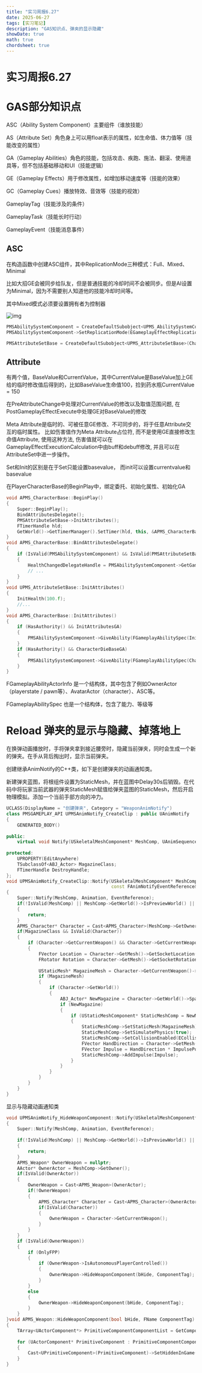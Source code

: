 ```yaml
---
title: "实习周报6.27"
date: 2025-06-27
tags: [实习笔记]
description: "GAS知识点、弹夹的显示隐藏"
showDate: true
math: true
chordsheet: true
---
```




# 实习周报6.27

# GAS部分知识点

ASC（Ability System Component）主要组件（谁放技能）

AS（Attribute Set）角色身上可以用float表示的属性，如生命值、体力值等（技能改变的属性）

GA（Gameplay Abilities）角色的技能，包括攻击、疾跑、施法、翻滚、使用道具等，但不包括基础移动和UI（技能逻辑）

GE（Gameplay Effects）用于修改属性，如增加移动速度等（技能的效果）

GC（Gameplay Cues）播放特效、音效等（技能的视效）

GameplayTag（技能涉及的条件）

GameplayTask（技能长时行动）

GameplayEvent（技能消息事件）

## ASC

在构造函数中创建ASC组件，其中ReplicationMode三种模式：Full、Mixed、Minimal

比如大招GE会被同步给队友，但是普通技能的冷却时间不会被同步。但是AI设置为Minimal，因为不需要别人知道他的技能冷却时间等。

其中Mixed模式必须要设置拥有者为控制器

![img](/images/实习笔记/03.png)

```c++
PMSAbilitySystemComponent = CreateDefaultSubobject<UPMS_AbilitySystemComponent>(CharacterASCName);
PMSAbilitySystemComponent->SetReplicationMode(EGameplayEffectReplicationMode::Mixed);

PMSAttributeSetBase = CreateDefaultSubobject<UPMS_AttributeSetBase>(CharacterAttributeSetName);
```



## Attribute

有两个值，BaseValue和CurrentValue，其中CurrentValue是BaseValue加上GE给的临时修改值后得到的，比如BaseValue生命值100，捡到药水瓶CurrentValue = 150

在PreAttributeChange中处理对CurrentValue的修改以及取值范围问题, 在PostGameplayEffectExecute中处理GE对BaseValue的修改

Meta Attribute是临时的、可被任意GE修改、不可同步的，将于任意Attribute交互的临时属性。 比如伤害值作为Meta Attribute占位符, 而不是使用GE直接修改生命值Attribute, 使用这种方法, 伤害值就可以在GameplayEffectExecutionCalculation中由buff和debuff修改, 并且可以在AttributeSet中进一步操作。

Set和Init的区别是在于Set只能设置basevalue， 而init可以设置currentvalue和basevalue

在PlayerCharacterBase的BeginPlay中，绑定委托、初始化属性、初始化GA

```c++
void APMS_CharacterBase::BeginPlay()
{
	Super::BeginPlay();
	BindAttributesDelegate();
	PMSAttributeSetBase->InitAttributes();
	FTimerHandle hld;
	GetWorld()->GetTimerManager().SetTimer(hld, this, &APMS_CharacterBase::InitAttributes, 0.1f);
}
void APMS_CharacterBase::BindAttributesDelegate()
{
	if (IsValid(PMSAbilitySystemComponent) && IsValid(PMSAttributeSetBase))
	{
		HealthChangedDelegateHandle = PMSAbilitySystemComponent->GetGameplayAttributeValueChangeDelegate(PMSAttributeSetBase->GetHealthAttribute()).AddUObject(this, &ThisClass::HealthChanged);
        // ...
	}
}
void UPMS_AttributeSetBase::InitAttributes()
{
	InitHealth(100.f);
    //...
}
void APMS_CharacterBase::InitAttributes()
{
	if (HasAuthority() && InitAttributesGA)
	{
		PMSAbilitySystemComponent->GiveAbility(FGameplayAbilitySpec(InitAttributesGA, 3, -1, this));
	}
	if (HasAuthority() && CharacterDieBaseGA)
	{
		PMSAbilitySystemComponent->GiveAbility(FGameplayAbilitySpec(CharacterDieBaseGA, 1, -1, this));
	}
}
```

FGameplayAbilityActorInfo 是一个结构体，其中包含了例如OwnerActor（playerstate / pawn等）、AvatarActor（character）、ASC等。

FGameplayAbilitySpec 也是一个结构体，包含了能力、等级等

 

# Reload 弹夹的显示与隐藏、掉落地上

在换弹动画播放时，手将弹夹拿到接近腰旁时，隐藏当前弹夹，同时会生成一个新的弹夹。在手从背后掏出时，显示当前弹夹。

创建继承AnimNotify的C++类，如下是创建弹夹的动画通知类。

新建弹夹蓝图，将根组件设置为StaticMesh，并在蓝图中Delay30s后销毁。在代码中将玩家当前武器的弹夹StaticMesh赋值给弹夹蓝图的StaticMesh，然后开启物理模拟。添加一个当前手部方向的冲力。

```c++
UCLASS(DisplayName = "创建弹夹", Category = "WeaponAnimNotify")
class PMSGAMEPLAY_API UPMSAnimNotify_CreateClip : public UAnimNotify
{
	GENERATED_BODY()
 
public:
	virtual void Notify(USkeletalMeshComponent* MeshComp, UAnimSequenceBase* Animation, const FAnimNotifyEventReference& EventReference) override;
 
protected:
	UPROPERTY(EditAnywhere)
	TSubclassOf<ABJ_Actor> MagazineClass;
	FTimerHandle DestroyHandle;
};
void UPMSAnimNotify_CreateClip::Notify(USkeletalMeshComponent* MeshComp, UAnimSequenceBase* Animation,
                                       const FAnimNotifyEventReference& EventReference)
{
	Super::Notify(MeshComp, Animation, EventReference);
	if(!IsValid(MeshComp) || MeshComp->GetWorld()->IsPreviewWorld() || MeshComp->IsNetMode(NM_DedicatedServer))
	{
		return;
	}
	APMS_Character* Character = Cast<APMS_Character>(MeshComp->GetOwner());
	if(MagazineClass && IsValid(Character))
	{
		if (Character->GetCurrentWeapon() && Character->GetCurrentWeapon()->FindComponentByTag<UStaticMeshComponent>(ComponentTag))
		{
			FVector Location = Character->GetMesh()->GetSocketLocation(HandMagazineSocket);
			FRotator Rotation = Character->GetMesh()->GetSocketRotation(HandMagazineSocket);
 
			UStaticMesh* MagazineMesh = Character->GetCurrentWeapon()->FindComponentByTag<UStaticMeshComponent>(ComponentTag)->GetStaticMesh();
			if (MagazineMesh)
			{
				if (Character->GetWorld())
				{
					ABJ_Actor* NewMagazine = Character->GetWorld()->SpawnActor<ABJ_Actor>(MagazineClass, Location, Rotation);
					if (NewMagazine)
					{
						if (UStaticMeshComponent* StaticMeshComp = NewMagazine->FindComponentByClass<UStaticMeshComponent>())
						{
							StaticMeshComp->SetStaticMesh(MagazineMesh);
							StaticMeshComp->SetSimulatePhysics(true);
							StaticMeshComp->SetCollisionEnabled(ECollisionEnabled::QueryAndPhysics);
							FVector HandDirection = Character->GetMesh()->GetSocketRotation(HandMagazineSocket).Vector();
							FVector Impulse = HandDirection * ImpulsePower;
							StaticMeshComp->AddImpulse(Impulse);
						}
					}
				}
			}
		}
    }
}
```

显示与隐藏动画通知类

```c++
void UPMSAnimNotify_HideWeaponComponent::Notify(USkeletalMeshComponent* MeshComp, UAnimSequenceBase* Animation, const FAnimNotifyEventReference& EventReference)
{
	Super::Notify(MeshComp, Animation, EventReference);
 
	if(!IsValid(MeshComp) || MeshComp->GetWorld()->IsPreviewWorld() || MeshComp->IsNetMode(NM_DedicatedServer))
	{
		return;
	}
	APMS_Weapon* OwnerWeapon = nullptr;
	AActor* OwnerActor = MeshComp->GetOwner();
	if(IsValid(OwnerActor))
	{
		OwnerWeapon = Cast<APMS_Weapon>(OwnerActor);
		if(!OwnerWeapon)
		{
			APMS_Character* Character = Cast<APMS_Character>(OwnerActor);
			if(IsValid(Character))
			{
				OwnerWeapon = Character->GetCurrentWeapon();
			}
		}
	}
	if (IsValid(OwnerWeapon))
	{
		if (OnlyFPP)
		{
			if (OwnerWeapon->IsAutonomousPlayerControlled())
			{
				OwnerWeapon->HideWeaponComponent(bHide, ComponentTag);
			}
		}
		else
		{
			OwnerWeapon->HideWeaponComponent(bHide, ComponentTag);
		}
	}
}void APMS_Weapon::HideWeaponComponent(bool bHide, FName ComponentTag)
{
	TArray<UActorComponent*> PrimitiveComponentComponentList = GetComponentsByTag(UPrimitiveComponent::StaticClass(), ComponentTag);
	
	for (UActorComponent* PrimitiveComponent : PrimitiveComponentComponentList)
	{
		Cast<UPrimitiveComponent>(PrimitiveComponent)->SetHiddenInGame(bHide);
	}
}
```





 